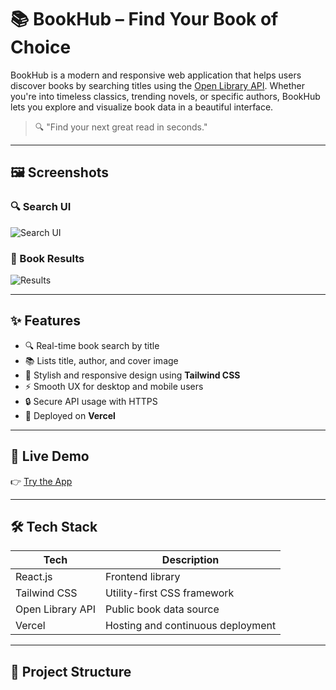 # 📚 BookHub – Find Your Book of Choice

BookHub is a modern and responsive web application that helps users discover books by searching titles using the [Open Library API](https://openlibrary.org/developers/api). Whether you're into timeless classics, trending novels, or specific authors, BookHub lets you explore and visualize book data in a beautiful interface.

> 🔍 "Find your next great read in seconds."

---

## 🖼️ Screenshots

### 🔍 Search UI
![Search UI](./assets/screenshot-search.png)

### 📘 Book Results
![Results](./assets/screenshot-results.png)

---

## ✨ Features

- 🔍 Real-time book search by title
- 📚 Lists title, author, and cover image
- 💅 Stylish and responsive design using **Tailwind CSS**
- ⚡ Smooth UX for desktop and mobile users
- 🔒 Secure API usage with HTTPS
- 🚀 Deployed on **Vercel**

---

## 🚀 Live Demo

👉 [Try the App](https://bookstorapp-git-main-honeyeps-projects.vercel.app/book)

---

## 🛠️ Tech Stack

| Tech        | Description                        |
|-------------|------------------------------------|
| React.js    | Frontend library                   |
| Tailwind CSS| Utility-first CSS framework        |
| Open Library API | Public book data source       |
| Vercel      | Hosting and continuous deployment  |

---

## 📁 Project Structure

